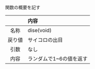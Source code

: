 関数の概要を記す

|  | 内容 |
|:-----------:|:------------|
| 名称 | dise(void) |
| 戻り値 | サイコロの出目 |
| 引数 | なし |
| 内容 | ランダムで1~6の値を返す|

